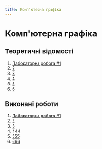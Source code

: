 ```yaml
---
title: Комп'ютерна графіка
---
```



# Комп'ютерна графіка

## Теоретичні відомості
1. [Лабораторна робота #1](info/lab-1.md)
2. [2]()
3. [3]()
4. [4]()
5. [5]()
6. [6]()

## Виконані роботи
1. [Лабораторна робота #1](sources/lab-1)
2. [2]()
3. [3]()
4. [444]()
5. [555]()
6. [666]()
